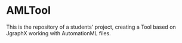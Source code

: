 AMLTool
=======
This is the repository of a students' project, creating a Tool based on JgraphX working with AutomationML files.